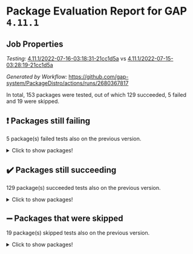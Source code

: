 # Package Evaluation Report for GAP `4.11.1`

## Job Properties

*Testing:* [4.11.1/2022-07-16-03:18:31-21cc1d5a](https://github.com/gap-system/PackageDistro/blob/data/reports/4.11.1/2022-07-16-03:18:31-21cc1d5a) vs [4.11.1/2022-07-15-03:28:19-21cc1d5a](https://github.com/gap-system/PackageDistro/blob/data/reports/4.11.1/2022-07-15-03:28:19-21cc1d5a)

*Generated by Workflow:* https://github.com/gap-system/PackageDistro/actions/runs/2680367817

In total, 153 packages were tested, out of which 129 succeeded, 5 failed and 19 were skipped.

## :exclamation: Packages still failing

5 package(s) failed tests also on the previous version.
<details><summary>Click to show packages!</summary>

- francy 1.2.4 [(failure)](https://github.com/gap-system/PackageDistro/runs/7367699769?check_suite_focus=true)
- hap 1.44 [(failure)](https://github.com/gap-system/PackageDistro/runs/7367700110?check_suite_focus=true)
- packagemanager 1.2 [(failure)](https://github.com/gap-system/PackageDistro/runs/7367701118?check_suite_focus=true)
- recog 1.3.2 [(failure)](https://github.com/gap-system/PackageDistro/runs/7367701296?check_suite_focus=true)
- semigroups 4.0.0 [(failure)](https://github.com/gap-system/PackageDistro/runs/7367701380?check_suite_focus=true)
</details>

## :heavy_check_mark: Packages still succeeding

129 package(s) succeeded tests also on the previous version.
<details><summary>Click to show packages!</summary>

- ace 5.4 [(success)](https://github.com/gap-system/PackageDistro/runs/7367698179?check_suite_focus=true)
- aclib 1.3.2 [(success)](https://github.com/gap-system/PackageDistro/runs/7367698202?check_suite_focus=true)
- agt 0.2 [(success)](https://github.com/gap-system/PackageDistro/runs/7367698223?check_suite_focus=true)
- alnuth 3.2.1 [(success)](https://github.com/gap-system/PackageDistro/runs/7367698239?check_suite_focus=true)
- anupq 3.2.6 [(success)](https://github.com/gap-system/PackageDistro/runs/7367698265?check_suite_focus=true)
- atlasrep 2.1.2 [(success)](https://github.com/gap-system/PackageDistro/runs/7367698278?check_suite_focus=true)
- autodoc 2022.07.10 [(success)](https://github.com/gap-system/PackageDistro/runs/7367698291?check_suite_focus=true)
- automata 1.15 [(success)](https://github.com/gap-system/PackageDistro/runs/7367698309?check_suite_focus=true)
- automgrp 1.3.2 [(success)](https://github.com/gap-system/PackageDistro/runs/7367698325?check_suite_focus=true)
- autpgrp 1.10.2 [(success)](https://github.com/gap-system/PackageDistro/runs/7367698351?check_suite_focus=true)
- cap 2022.06-05 [(success)](https://github.com/gap-system/PackageDistro/runs/7367698372?check_suite_focus=true)
- caratinterface 2.3.3 [(success)](https://github.com/gap-system/PackageDistro/runs/7367698395?check_suite_focus=true)
- cddinterface 2020.06.24 [(success)](https://github.com/gap-system/PackageDistro/runs/7367698465?check_suite_focus=true)
- circle 1.6.5 [(success)](https://github.com/gap-system/PackageDistro/runs/7367698545?check_suite_focus=true)
- classicpres 1.22 [(success)](https://github.com/gap-system/PackageDistro/runs/7367698630?check_suite_focus=true)
- cohomolo 1.6.10 [(success)](https://github.com/gap-system/PackageDistro/runs/7367698766?check_suite_focus=true)
- congruence 1.2.4 [(success)](https://github.com/gap-system/PackageDistro/runs/7367698858?check_suite_focus=true)
- corelg 1.56 [(success)](https://github.com/gap-system/PackageDistro/runs/7367698926?check_suite_focus=true)
- crime 1.6 [(success)](https://github.com/gap-system/PackageDistro/runs/7367698973?check_suite_focus=true)
- crisp 1.4.5 [(success)](https://github.com/gap-system/PackageDistro/runs/7367699005?check_suite_focus=true)
- crypting 0.10 [(success)](https://github.com/gap-system/PackageDistro/runs/7367699031?check_suite_focus=true)
- cryst 4.1.24 [(success)](https://github.com/gap-system/PackageDistro/runs/7367699051?check_suite_focus=true)
- crystcat 1.1.9 [(success)](https://github.com/gap-system/PackageDistro/runs/7367699070?check_suite_focus=true)
- ctbllib 1.3.4 [(success)](https://github.com/gap-system/PackageDistro/runs/7367699093?check_suite_focus=true)
- cubefree 1.19 [(success)](https://github.com/gap-system/PackageDistro/runs/7367699116?check_suite_focus=true)
- curlinterface 2.2.2 [(success)](https://github.com/gap-system/PackageDistro/runs/7367699148?check_suite_focus=true)
- cvec 2.7.5 [(success)](https://github.com/gap-system/PackageDistro/runs/7367699183?check_suite_focus=true)
- datastructures 0.2.7 [(success)](https://github.com/gap-system/PackageDistro/runs/7367699218?check_suite_focus=true)
- deepthought 1.0.5 [(success)](https://github.com/gap-system/PackageDistro/runs/7367699271?check_suite_focus=true)
- design 1.7 [(success)](https://github.com/gap-system/PackageDistro/runs/7367699307?check_suite_focus=true)
- difsets 2.3.1 [(success)](https://github.com/gap-system/PackageDistro/runs/7367699356?check_suite_focus=true)
- digraphs 1.5.3 [(success)](https://github.com/gap-system/PackageDistro/runs/7367699399?check_suite_focus=true)
- edim 1.3.5 [(success)](https://github.com/gap-system/PackageDistro/runs/7367699444?check_suite_focus=true)
- example 4.3.1 [(success)](https://github.com/gap-system/PackageDistro/runs/7367699471?check_suite_focus=true)
- factint 1.6.3 [(success)](https://github.com/gap-system/PackageDistro/runs/7367699494?check_suite_focus=true)
- ferret 1.0.8 [(success)](https://github.com/gap-system/PackageDistro/runs/7367699513?check_suite_focus=true)
- fga 1.4.0 [(success)](https://github.com/gap-system/PackageDistro/runs/7367699528?check_suite_focus=true)
- fining 1.5 [(success)](https://github.com/gap-system/PackageDistro/runs/7367699556?check_suite_focus=true)
- float 1.0.3 [(success)](https://github.com/gap-system/PackageDistro/runs/7367699591?check_suite_focus=true)
- format 1.4.3 [(success)](https://github.com/gap-system/PackageDistro/runs/7367699619?check_suite_focus=true)
- forms 1.2.8 [(success)](https://github.com/gap-system/PackageDistro/runs/7367699656?check_suite_focus=true)
- fplsa 1.2.5 [(success)](https://github.com/gap-system/PackageDistro/runs/7367699711?check_suite_focus=true)
- fr 2.4.8 [(success)](https://github.com/gap-system/PackageDistro/runs/7367699737?check_suite_focus=true)
- fwtree 1.3 [(success)](https://github.com/gap-system/PackageDistro/runs/7367699809?check_suite_focus=true)
- gbnp 1.0.5 [(success)](https://github.com/gap-system/PackageDistro/runs/7367699854?check_suite_focus=true)
- generalizedmorphismsforcap 2022.05-01 [(success)](https://github.com/gap-system/PackageDistro/runs/7367699896?check_suite_focus=true)
- genss 1.6.6 [(success)](https://github.com/gap-system/PackageDistro/runs/7367699926?check_suite_focus=true)
- gradedringforhomalg 2022.06-01 [(success)](https://github.com/gap-system/PackageDistro/runs/7367699954?check_suite_focus=true)
- grape 4.8.5 [(success)](https://github.com/gap-system/PackageDistro/runs/7367699992?check_suite_focus=true)
- groupoids 1.69 [(success)](https://github.com/gap-system/PackageDistro/runs/7367700011?check_suite_focus=true)
- grpconst 2.6.2 [(success)](https://github.com/gap-system/PackageDistro/runs/7367700049?check_suite_focus=true)
- guarana 0.96.3 [(success)](https://github.com/gap-system/PackageDistro/runs/7367700075?check_suite_focus=true)
- guava 3.16 [(success)](https://github.com/gap-system/PackageDistro/runs/7367700089?check_suite_focus=true)
- hapcryst 0.1.14 [(success)](https://github.com/gap-system/PackageDistro/runs/7367700130?check_suite_focus=true)
- hecke 1.5.3 [(success)](https://github.com/gap-system/PackageDistro/runs/7367700151?check_suite_focus=true)
- help 3.5 [(success)](https://github.com/gap-system/PackageDistro/runs/7367700180?check_suite_focus=true)
- idrel 2.44 [(success)](https://github.com/gap-system/PackageDistro/runs/7367700217?check_suite_focus=true)
- images 1.3.1 [(success)](https://github.com/gap-system/PackageDistro/runs/7367700268?check_suite_focus=true)
- intpic 0.3.0 [(success)](https://github.com/gap-system/PackageDistro/runs/7367700322?check_suite_focus=true)
- io 4.7.2 [(success)](https://github.com/gap-system/PackageDistro/runs/7367700375?check_suite_focus=true)
- irredsol 1.4.3 [(success)](https://github.com/gap-system/PackageDistro/runs/7367700425?check_suite_focus=true)
- json 2.1.0 [(success)](https://github.com/gap-system/PackageDistro/runs/7367700488?check_suite_focus=true)
- jupyterkernel 1.4.1 [(success)](https://github.com/gap-system/PackageDistro/runs/7367700543?check_suite_focus=true)
- jupyterviz 1.5.1 [(success)](https://github.com/gap-system/PackageDistro/runs/7367700601?check_suite_focus=true)
- kan 1.34 [(success)](https://github.com/gap-system/PackageDistro/runs/7367700632?check_suite_focus=true)
- kbmag 1.5.9 [(success)](https://github.com/gap-system/PackageDistro/runs/7367700660?check_suite_focus=true)
- laguna 3.9.5 [(success)](https://github.com/gap-system/PackageDistro/runs/7367700688?check_suite_focus=true)
- liealgdb 2.2.1 [(success)](https://github.com/gap-system/PackageDistro/runs/7367700717?check_suite_focus=true)
- liepring 2.6 [(success)](https://github.com/gap-system/PackageDistro/runs/7367700732?check_suite_focus=true)
- liering 2.4.2 [(success)](https://github.com/gap-system/PackageDistro/runs/7367700756?check_suite_focus=true)
- linearalgebraforcap 2022.06-03 [(success)](https://github.com/gap-system/PackageDistro/runs/7367700776?check_suite_focus=true)
- loops 3.4.1 [(success)](https://github.com/gap-system/PackageDistro/runs/7367700792?check_suite_focus=true)
- lpres 1.0.3 [(success)](https://github.com/gap-system/PackageDistro/runs/7367700811?check_suite_focus=true)
- majoranaalgebras 1.4 [(success)](https://github.com/gap-system/PackageDistro/runs/7367700832?check_suite_focus=true)
- mapclass 1.4.5 [(success)](https://github.com/gap-system/PackageDistro/runs/7367700843?check_suite_focus=true)
- matgrp 0.64 [(success)](https://github.com/gap-system/PackageDistro/runs/7367700861?check_suite_focus=true)
- modisom 2.5.2 [(success)](https://github.com/gap-system/PackageDistro/runs/7367700873?check_suite_focus=true)
- modulepresentationsforcap 2022.05-03 [(success)](https://github.com/gap-system/PackageDistro/runs/7367700889?check_suite_focus=true)
- monoidalcategories 2022.06-07 [(success)](https://github.com/gap-system/PackageDistro/runs/7367700907?check_suite_focus=true)
- nconvex 2020.11-04 [(success)](https://github.com/gap-system/PackageDistro/runs/7367700920?check_suite_focus=true)
- nilmat 1.4.1 [(success)](https://github.com/gap-system/PackageDistro/runs/7367700935?check_suite_focus=true)
- nock 1.5 [(success)](https://github.com/gap-system/PackageDistro/runs/7367700947?check_suite_focus=true)
- normalizinterface 1.3.3 [(success)](https://github.com/gap-system/PackageDistro/runs/7367700965?check_suite_focus=true)
- nq 2.5.8 [(success)](https://github.com/gap-system/PackageDistro/runs/7367700986?check_suite_focus=true)
- numericalsgps 1.3.0 [(success)](https://github.com/gap-system/PackageDistro/runs/7367701068?check_suite_focus=true)
- openmath 11.5.1 [(success)](https://github.com/gap-system/PackageDistro/runs/7367701085?check_suite_focus=true)
- orb 4.8.4 [(success)](https://github.com/gap-system/PackageDistro/runs/7367701102?check_suite_focus=true)
- patternclass 2.4.2 [(success)](https://github.com/gap-system/PackageDistro/runs/7367701130?check_suite_focus=true)
- permut 2.0.4 [(success)](https://github.com/gap-system/PackageDistro/runs/7367701144?check_suite_focus=true)
- polenta 1.3.10 [(success)](https://github.com/gap-system/PackageDistro/runs/7367701158?check_suite_focus=true)
- polymaking 0.8.6 [(success)](https://github.com/gap-system/PackageDistro/runs/7367701181?check_suite_focus=true)
- primgrp 3.4.2 [(success)](https://github.com/gap-system/PackageDistro/runs/7367701201?check_suite_focus=true)
- profiling 2.5.0 [(success)](https://github.com/gap-system/PackageDistro/runs/7367701209?check_suite_focus=true)
- qpa 1.33 [(success)](https://github.com/gap-system/PackageDistro/runs/7367701228?check_suite_focus=true)
- quagroup 1.8.3 [(success)](https://github.com/gap-system/PackageDistro/runs/7367701241?check_suite_focus=true)
- radiroot 2.9 [(success)](https://github.com/gap-system/PackageDistro/runs/7367701251?check_suite_focus=true)
- rcwa 4.6.4 [(success)](https://github.com/gap-system/PackageDistro/runs/7367701263?check_suite_focus=true)
- rds 1.8 [(success)](https://github.com/gap-system/PackageDistro/runs/7367701279?check_suite_focus=true)
- repndecomp 1.2.1 [(success)](https://github.com/gap-system/PackageDistro/runs/7367701316?check_suite_focus=true)
- repsn 3.1.0 [(success)](https://github.com/gap-system/PackageDistro/runs/7367701335?check_suite_focus=true)
- resclasses 4.7.2 [(success)](https://github.com/gap-system/PackageDistro/runs/7367701355?check_suite_focus=true)
- scscp 2.3.1 [(success)](https://github.com/gap-system/PackageDistro/runs/7367701367?check_suite_focus=true)
- sglppow 2.2 [(success)](https://github.com/gap-system/PackageDistro/runs/7367701392?check_suite_focus=true)
- sgpviz 0.999.5 [(success)](https://github.com/gap-system/PackageDistro/runs/7367701417?check_suite_focus=true)
- simpcomp 2.1.14 [(success)](https://github.com/gap-system/PackageDistro/runs/7367701434?check_suite_focus=true)
- singular 2020.12.18 [(success)](https://github.com/gap-system/PackageDistro/runs/7367701488?check_suite_focus=true)
- sla 1.5.3 [(success)](https://github.com/gap-system/PackageDistro/runs/7367701552?check_suite_focus=true)
- smallgrp 1.5 [(success)](https://github.com/gap-system/PackageDistro/runs/7367701635?check_suite_focus=true)
- smallsemi 0.6.13 [(success)](https://github.com/gap-system/PackageDistro/runs/7367701710?check_suite_focus=true)
- sonata 2.9.4 [(success)](https://github.com/gap-system/PackageDistro/runs/7367701785?check_suite_focus=true)
- sophus 1.25 [(success)](https://github.com/gap-system/PackageDistro/runs/7367701859?check_suite_focus=true)
- spinsym 1.5.2 [(success)](https://github.com/gap-system/PackageDistro/runs/7367701925?check_suite_focus=true)
- symbcompcc 1.3.2 [(success)](https://github.com/gap-system/PackageDistro/runs/7367701960?check_suite_focus=true)
- thelma 1.3 [(success)](https://github.com/gap-system/PackageDistro/runs/7367701987?check_suite_focus=true)
- tomlib 1.2.9 [(success)](https://github.com/gap-system/PackageDistro/runs/7367702014?check_suite_focus=true)
- toric 1.9.5 [(success)](https://github.com/gap-system/PackageDistro/runs/7367702042?check_suite_focus=true)
- toricvarieties 2022.07.13 [(success)](https://github.com/gap-system/PackageDistro/runs/7367702067?check_suite_focus=true)
- transgrp 3.6.2 [(success)](https://github.com/gap-system/PackageDistro/runs/7367702092?check_suite_focus=true)
- ugaly 4.0.3 [(success)](https://github.com/gap-system/PackageDistro/runs/7367702112?check_suite_focus=true)
- unipot 1.5 [(success)](https://github.com/gap-system/PackageDistro/runs/7367702139?check_suite_focus=true)
- unitlib 4.1.0 [(success)](https://github.com/gap-system/PackageDistro/runs/7367702175?check_suite_focus=true)
- utils 0.74 [(success)](https://github.com/gap-system/PackageDistro/runs/7367702198?check_suite_focus=true)
- uuid 0.7 [(success)](https://github.com/gap-system/PackageDistro/runs/7367702241?check_suite_focus=true)
- walrus 0.9991 [(success)](https://github.com/gap-system/PackageDistro/runs/7367702269?check_suite_focus=true)
- wedderga 4.10.2 [(success)](https://github.com/gap-system/PackageDistro/runs/7367702300?check_suite_focus=true)
- xmod 2.88 [(success)](https://github.com/gap-system/PackageDistro/runs/7367702334?check_suite_focus=true)
- xmodalg 1.22 [(success)](https://github.com/gap-system/PackageDistro/runs/7367702380?check_suite_focus=true)
- yangbaxter 0.10.0 [(success)](https://github.com/gap-system/PackageDistro/runs/7367702432?check_suite_focus=true)
- zeromqinterface 0.13 [(success)](https://github.com/gap-system/PackageDistro/runs/7367702476?check_suite_focus=true)
</details>

## :heavy_minus_sign: Packages that were skipped

19 package(s) skipped tests also on the previous version.
<details><summary>Click to show packages!</summary>

- 4ti2interface 2022.03-01 [(skipped)](https://github.com/gap-system/PackageDistro/runs/7367637074?check_suite_focus=true)
- browse 1.8.14 [(skipped)](https://github.com/gap-system/PackageDistro/runs/7367637074?check_suite_focus=true)
- examplesforhomalg 2022.03-01 [(skipped)](https://github.com/gap-system/PackageDistro/runs/7367637074?check_suite_focus=true)
- gapdoc 1.6.5 [(skipped)](https://github.com/gap-system/PackageDistro/runs/7367637074?check_suite_focus=true)
- gauss 2022.03-01 [(skipped)](https://github.com/gap-system/PackageDistro/runs/7367637074?check_suite_focus=true)
- gaussforhomalg 2022.03-01 [(skipped)](https://github.com/gap-system/PackageDistro/runs/7367637074?check_suite_focus=true)
- gradedmodules 2022.03-01 [(skipped)](https://github.com/gap-system/PackageDistro/runs/7367637074?check_suite_focus=true)
- homalg 2022.03-01 [(skipped)](https://github.com/gap-system/PackageDistro/runs/7367637074?check_suite_focus=true)
- homalgtocas 2022.03-01 [(skipped)](https://github.com/gap-system/PackageDistro/runs/7367637074?check_suite_focus=true)
- io_forhomalg 2022.03-01 [(skipped)](https://github.com/gap-system/PackageDistro/runs/7367637074?check_suite_focus=true)
- itc 1.5.1 [(skipped)](https://github.com/gap-system/PackageDistro/runs/7367637074?check_suite_focus=true)
- localizeringforhomalg 2022.03-01 [(skipped)](https://github.com/gap-system/PackageDistro/runs/7367637074?check_suite_focus=true)
- matricesforhomalg 2022.06-01 [(skipped)](https://github.com/gap-system/PackageDistro/runs/7367637074?check_suite_focus=true)
- modules 2022.03-01 [(skipped)](https://github.com/gap-system/PackageDistro/runs/7367637074?check_suite_focus=true)
- polycyclic 2.16 [(skipped)](https://github.com/gap-system/PackageDistro/runs/7367637074?check_suite_focus=true)
- ringsforhomalg 2022.04-01 [(skipped)](https://github.com/gap-system/PackageDistro/runs/7367637074?check_suite_focus=true)
- sco 2022.03-01 [(skipped)](https://github.com/gap-system/PackageDistro/runs/7367637074?check_suite_focus=true)
- toolsforhomalg 2022.05-01 [(skipped)](https://github.com/gap-system/PackageDistro/runs/7367637074?check_suite_focus=true)
- xgap 4.31 [(skipped)](https://github.com/gap-system/PackageDistro/runs/7367637074?check_suite_focus=true)
</details>

